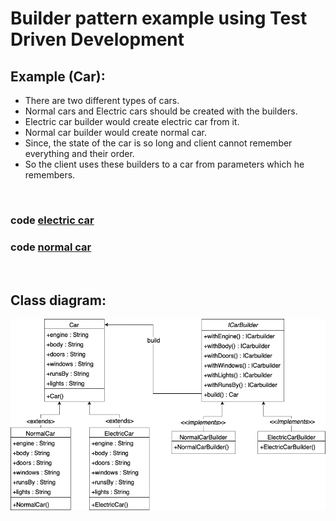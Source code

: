 # Builder pattern example using Test Driven Development

## Example (Car):

* There are two different types of cars.
* Normal cars and Electric cars should be created with the builders.
* Electric car builder would create electric car from it.
* Normal car builder would create normal car.
* Since, the state of the car is so long and client cannot remember everything and their order.
* So the client uses these builders to a car from parameters which he remembers.

<br/>

### code [electric car](https://github.com/shaikrasheed99/builder-pattern/tree/master/src/main/java/com/tw)

### code [normal car](https://github.com/shaikrasheed99/builder-pattern/tree/master/src/main/java/com/tw)

<br/>

## Class diagram: 

![](class-diagrams/builder-pattern.png)